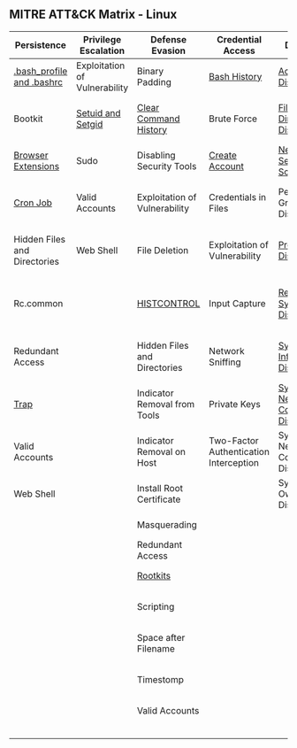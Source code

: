 ## MITRE ATT&CK Matrix - Linux

| ﻿Persistence                  | Privilege Escalation          | Defense Evasion               | Credential Access                      | Discovery                              | Lateral Movement                | Execution                | Collection                     | Exfiltration                                  | Command and Control                     |
|------------------------------|-------------------------------|-------------------------------|----------------------------------------|----------------------------------------|---------------------------------|--------------------------|--------------------------------|-----------------------------------------------|-----------------------------------------|
| [.bash_profile and .bashrc](Persistence/bash_profile_and_bashrc.md)    | Exploitation of Vulnerability | Binary Padding                | [Bash History](Credential_Access/Bash_History.md)                           | [Account Discovery](Discovery/Account_Discovery.md)                      | Application Deployment Software | [Command-Line Interface](Execution/Command-Line_Interface.md)   | Audio Capture                  | Automated Exfiltration                        | Commonly Used Port                      |
| Bootkit                      | [Setuid and Setgid](Privilege_Escalation/Setuid_and_Setgid.md)             | [Clear Command History](Defense_Evasion/Clear_Command_History.md)         | Brute Force                            | [File and Directory Discovery](Discovery/File_and_Directory_Discovery.md)           | Exploitation of Vulnerability   | Graphical User Interface | Automated Collection           | Data Compressed                               | Communication Through Removable Media   |
| [Browser Extensions](Persistence/Browser_Extensions.md)| Sudo                          | Disabling Security Tools      | [Create Account](Credential_Access/Create_Account.md)                         | [Network Service Scanning](Discovery/Network_Service_Scanning.md)               | Remote File Copy                | Scripting                | [Browser Extensions](Collection/Browser_Extensions.md)                 | Data Encrypted                                | Connection Proxy                        |
| [Cron Job](Persistence/Cron_Job.md) | Valid Accounts                | Exploitation of Vulnerability | Credentials in Files                   | Permission Groups Discovery            | Remote Services                 | Source                   | Clipboard Data                    | Data Transfer Size Limits                     | Custom Command and Control Protocol     |
| Hidden Files and Directories | Web Shell                     | File Deletion                 | Exploitation of Vulnerability          | [Process Discovery](Discovery/Process_Discovery.md)                      | Third-party Software            | Space after Filename     | Data Staged         | [Exfiltration Over Alternative Protocol](Exfiltration/Exfiltration_Over_Alternative_Protocol.md)        | Custom Cryptographic Protocol           |
| Rc.common                    |                               | [HISTCONTROL](Defense_Evasion/HISTCONTROL.md)                   | Input Capture                          | [Remote System Discovery](Discovery/Remote_System_Discovery.md)                |                                 | Third-party Software     | Data from Local System | Exfiltration Over Command and Control Channel | Data Encoding                           |
| Redundant Access             |                               | Hidden Files and Directories  | Network Sniffing                       | [System Information Discovery](Discovery/System_Information_Discovery.md)           |                                 | [Trap](Execution/Trap.md)                     | Data from Network Shared Drive      | Exfiltration Over Other Network Medium        | Data Obfuscation                        |
| [Trap](Persistence/Trap.md)  |                               | Indicator Removal from Tools  | Private Keys                           | [System Network Configuration Discovery](Discovery/System_Network_Configuration_Discovery.md) |                                 |                          | Data from Removable Media                  | Exfiltration Over Physical Medium             | Fallback Channels                       |
| Valid Accounts               |                               | Indicator Removal on Host     | Two-Factor Authentication Interception | System Network Connections Discovery   |                                 |                          | Input Capture                  | Scheduled Transfer                            | Multi-Stage Channels                    |
| Web Shell                    |                               | Install Root Certificate      |                                        | System Owner/User Discovery            |                                 |                          | Screen Capture                 |                                               | Multiband Communication                 |
|                              |                               | Masquerading                  |                                        |                                        |                                 |                          |                                |                                               | Multilayer Encryption                   |
|                              |                               | Redundant Access              |                        
|                              |                               | [Rootkits](Defense_Evasion/Rootkits.md)              |                        |                                        |                                 |                          |                                |                                               | Remote File Copy                        |
|                              |                               | Scripting                     |                                        |                                        |                                 |                          |                                |                                               | Standard Application Layer Protocol     |
|                              |                               | Space after Filename          |                                        |                                        |                                 |                          |                                |                                               | Standard Cryptographic Protocol         |
|                              |                               | Timestomp                     |                                        |                                        |                                 |                          |                                |                                               | Standard Non-Application Layer Protocol |
|                              |                               | Valid Accounts                |                                        |                                        |                                 |                          |                                |                                               | Uncommonly Used Port                    |
|                              |                               |                               |                                        |                                        |                                 |                          |                                |                                               | Web Service                             |
